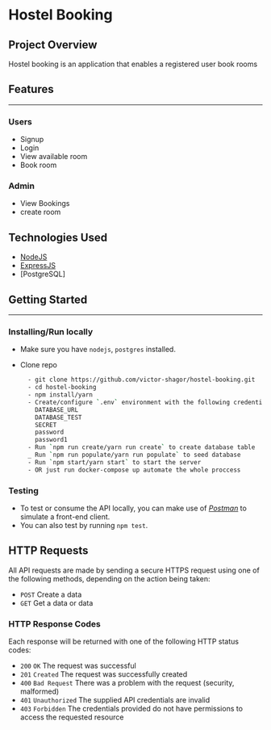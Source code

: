 # Hostel Booking

## Project Overview

Hostel booking is an application that enables a registered user book rooms

## Features

---

### Users

- Signup
- Login
- View available room
- Book room

### Admin

- View Bookings
- create room

## Technologies Used

- [NodeJS](https://nodejs.org/en/download/)
- [ExpressJS](https://expressjs.com/)
- [PostgreSQL]

## Getting Started

---

### Installing/Run locally

- Make sure you have `nodejs`, `postgres` installed.
- Clone repo

  ```bash
    - git clone https://github.com/victor-shagor/hostel-booking.git
    - cd hostel-booking
    - npm install/yarn
    - Create/configure `.env` environment with the following credentials
      DATABASE_URL
      DATABASE_TEST
      SECRET
      password
      password1
    - Run `npm run create/yarn run create` to create database table
    _ Run `npm run populate/yarn run populate` to seed database
    - Run `npm start/yarn start` to start the server
    - OR just run docker-compose up automate the whole proccess
  ```

### Testing

- To test or consume the API locally, you can make use of [_Postman_](https://www.getpostman.com) to simulate a front-end client.
- You can also test by running `npm test`.

## HTTP Requests

All API requests are made by sending a secure HTTPS request using one of the following methods, depending on the action being taken:

- `POST` Create a data
- `GET` Get a data or data

### HTTP Response Codes

Each response will be returned with one of the following HTTP status codes:

- `200` `OK` The request was successful
- `201` `Created` The request was successfully created
- `400` `Bad Request` There was a problem with the request (security, malformed)
- `401` `Unauthorized` The supplied API credentials are invalid
- `403` `Forbidden` The credentials provided do not have permissions to access the requested resource
